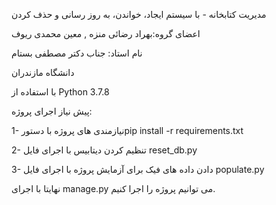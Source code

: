 مدیریت کتابخانه - با سیستم ایجاد، خواندن، به روز رسانی و حذف کردن

اعضای گروه:بهراد رضائی منزه , معین محمدی ریوف

نام استاد: جناب دکتر مصطفی بستام

دانشگاه مازندران

با استفاده از Python 3.7.8

پیش نیاز اجرای پروژه:

1- نیازمندی های پروژه با دستورpip install -r requirements.txt

2- تنظیم کردن دیتابیس با اجرای فایل reset_db.py

3- دادن داده های فیک برای آزمایش پروژه با اجرای فایل populate.py

نهایتا با اجرای manage.py می توانیم پروژه را اجرا کنیم.

